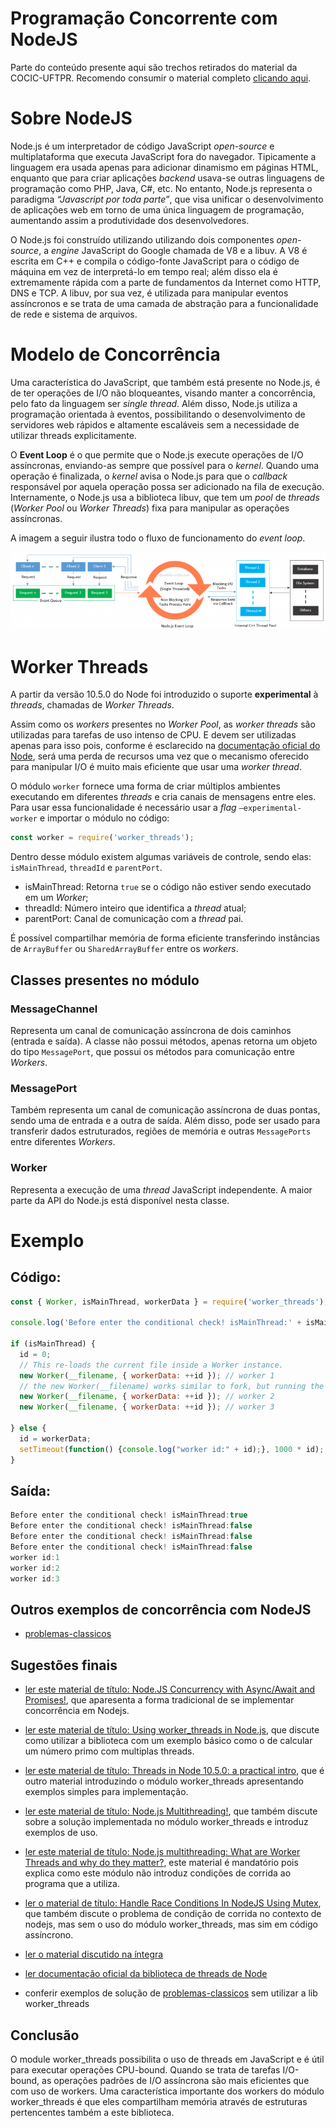 # Programação Concorrente com NodeJS
Parte do conteúdo presente aqui são trechos retirados do material da COCIC-UFTPR. Recomendo consumir o material completo [clicando aqui](http://cocic.cm.utfpr.edu.br/progconcorrente/doku.php?id=nodejs).

Sobre NodeJS
=================================
Node.js é um interpretador de código JavaScript *open-source* e multiplataforma que executa JavaScript fora do navegador. Tipicamente a linguagem era usada apenas para adicionar dinamismo em páginas HTML, enquanto que para criar aplicações *backend* usava-se outras linguagens de programação como PHP, Java, C#, etc. No entanto, Node.js representa o paradigma *“Javascript por toda parte”*, que visa unificar o desenvolvimento de aplicações web em torno de uma única linguagem de programação, aumentando assim a produtividade dos desenvolvedores.

O Node.js foi construído utilizando utilizando dois componentes *open-source*, a *engine* JavaScript do Google chamada de V8 e a libuv. A V8 é escrita em C++ e compila o código-fonte JavaScript para o código de máquina em vez de interpretá-lo em tempo real; além disso ela é extremamente rápida com a parte de fundamentos da Internet como HTTP, DNS e TCP. A libuv, por sua vez, é utilizada para manipular eventos assíncronos e se trata de uma camada de abstração para a funcionalidade de rede e sistema de arquivos.

Modelo de Concorrência
=================================
Uma característica do JavaScript, que também está presente no Node.js, é de ter operações de I/O não bloqueantes, visando manter a concorrência, pelo fato da linguagem ser *single thread*. Além disso, Node.js utiliza a programação orientada à eventos, possibilitando o desenvolvimento de servidores web rápidos e altamente escaláveis sem a necessidade de utilizar threads explicitamente.

O **Event Loop** é o que permite que o Node.js execute operações de I/O assíncronas, enviando-as sempre que possível para o *kernel*. Quando uma operação é finalizada, o *kernel* avisa o Node.js para que o *callback* responsável por aquela operação possa ser adicionado na fila de execução. Internamente, o Node.js usa a biblioteca libuv, que tem um *pool* de *threads* (*Worker Pool* ou *Worker Threads*) fixa para manipular as operações assíncronas.

A imagem a seguir ilustra todo o fluxo de funcionamento do *event loop*.

![Event Loop Diagram](eventloop.png)


Worker Threads
=================================
A partir da versão 10.5.0 do Node foi introduzido o suporte **experimental** à *threads*, chamadas de *Worker Threads*.

Assim como os *workers* presentes no *Worker Pool*, as *worker threads* são utilizadas para tarefas de uso intenso de CPU. E devem ser utilizadas apenas para isso pois, conforme é esclarecido na [documentação oficial do Node](https://nodejs.org/docs/latest-v11.x/api/worker_threads.html#worker_threads_worker_threads), será uma perda de recursos uma vez que o mecanismo oferecido para manipular I/O é muito mais eficiente que usar uma *worker thread*.
 
O módulo `worker` fornece uma forma de criar múltiplos ambientes executando em diferentes *threads* e cria canais de mensagens entre eles. Para usar essa funcionalidade é necessário usar a *flag* `–experimental-worker` e importar o módulo no código:

```javascript
const worker = require('worker_threads');
```

Dentro desse módulo existem algumas variáveis de controle, sendo elas: `isMainThread`, `threadId` e `parentPort`.

- isMainThread: Retorna `true` se o código não estiver sendo executado em um *Worker*;
- threadId: Número inteiro que identifica a *thread* atual;
- parentPort: Canal de comunicação com a *thread* pai.

É possível compartilhar memória de forma eficiente transferindo instâncias de `ArrayBuffer` ou `SharedArrayBuffer` entre os *workers*.

Classes presentes no módulo
---------
### MessageChannel
Representa um canal de comunicação assíncrona de dois caminhos (entrada e saída). A classe não possui métodos, apenas retorna um objeto do tipo `MessagePort`, que possui os métodos para comunicação entre *Workers*.

### MessagePort
Também representa um canal de comunicação assíncrona de duas pontas, sendo uma de entrada e a outra de saída. Além disso, pode ser usado para transferir dados estruturados, regiões de memória e outras `MessagePorts` entre diferentes *Workers*.

### Worker
Representa a execução de uma *thread* JavaScript independente. A maior parte da API do Node.js está disponível nesta classe.

Exemplo
=================================
Código:
---------
```javascript	
const { Worker, isMainThread, workerData } = require('worker_threads');

console.log('Before enter the conditional check! isMainThread:' + isMainThread); // run to all threads

if (isMainThread) {
  id = 0;
  // This re-loads the current file inside a Worker instance.
  new Worker(__filename, { workerData: ++id }); // worker 1
  // the new Worker(__filename) works similar to fork, but running the code from begining
  new Worker(__filename, { workerData: ++id }); // worker 2
  new Worker(__filename, { workerData: ++id }); // worker 3

} else {
  id = workerData;
  setTimeout(function() {console.log("worker id:" + id);}, 1000 * id); // wait "id" seconds
}
```
Saída:
---------
```javascript	
Before enter the conditional check! isMainThread:true
Before enter the conditional check! isMainThread:false
Before enter the conditional check! isMainThread:false
Before enter the conditional check! isMainThread:false
worker id:1
worker id:2
worker id:3
```
Outros exemplos de concorrência com NodeJS
---------
- [problemas-classicos](problemas-classicos/)

Sugestões finais
---------
- [ler este material de título: Node.JS Concurrency with Async/Await and Promises!](https://medium.com/platformer-blog/node-js-concurrency-with-async-await-and-promises-b4c4ae8f4510), que aparesenta a forma tradicional de se implementar concorrência em Nodejs.
- [ler este material de título: Using worker_threads in Node.js](https://medium.com/@Trott/using-worker-threads-in-node-js-80494136dbb6), que discute como utilizar a biblioteca com um exemplo básico como o de calcular um número primo com multiplas threads.
- [ler este material de título: Threads in Node 10.5.0: a practical intro](https://medium.com/dailyjs/threads-in-node-10-5-0-a-practical-intro-3b85a0a3c953), que é outro material introduzindo o módulo worker_threads apresentando exemplos simples para implementação.
- [ler este material de título: Node.js Multithreading!](https://medium.com/@mohllal/node-js-multithreading-a5cd74958a67), que também discute sobre a solução implementada no módulo worker_threads e introduz exemplos de uso.
- [ler este material de título: Node.js multithreading: What are Worker Threads and why do they matter?](https://blog.logrocket.com/node-js-multithreading-what-are-worker-threads-and-why-do-they-matter-48ab102f8b10/), este material é mandatório pois explica como este módulo não introduz condições de corrida ao programa que a utiliza.
- [ler o material de título: Handle Race Conditions In NodeJS Using Mutex](https://blog.theodo.com/2019/09/handle-race-conditions-in-nodejs-using-mutex/), que também discute o problema de condição de corrida no contexto de nodejs, mas sem o uso do módulo worker_threads, mas sim em código assíncrono.

- [ler o material discutido na íntegra](http://cocic.cm.utfpr.edu.br/progconcorrente/doku.php?id=nodejs)
- [ler documentação oficial da biblioteca de threads de Node](https://nodejs.org/docs/latest-v11.x/api/worker_threads.html#worker_threads_worker_threads)
- conferir exemplos de solução de [problemas-classicos](problemas-classicos/) sem utilizar a lib worker_threads

Conclusão
---------
O module worker_threads possibilita o uso de threads em JavaScript e é útil para executar operações CPU-bound. Quando se trata de tarefas I/O-bound, as operações padrões de I/O assíncrona são mais eficientes que com uso de workers. Uma característica importante dos workers do módulo worker_threads é que eles compartilham memória através de estruturas pertencentes também a este biblioteca.
